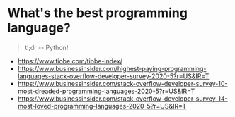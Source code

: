 # What's the best programming language?

> tl;dr -- Python!

- https://www.tiobe.com/tiobe-index/
- https://www.businessinsider.com/highest-paying-programming-languages-stack-overflow-developer-survey-2020-5?r=US&IR=T
- https://www.businessinsider.com/stack-overflow-developer-survey-10-most-dreaded-programming-languages-2020-5?r=US&IR=T
- https://www.businessinsider.com/stack-overflow-developer-survey-14-most-loved-programming-languages-2020-5?r=US&IR=T
